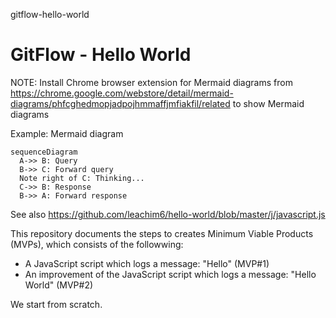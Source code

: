 gitflow-hello-world
# GitFlow - Hello World

NOTE: Install Chrome browser extension for Mermaid diagrams from https://chrome.google.com/webstore/detail/mermaid-diagrams/phfcghedmopjadpojhmmaffjmfiakfil/related to show Mermaid diagrams

Example: Mermaid diagram

```mermaid
sequenceDiagram
  A->> B: Query
  B->> C: Forward query
  Note right of C: Thinking...
  C->> B: Response
  B->> A: Forward response
```

See also https://github.com/leachim6/hello-world/blob/master/j/javascript.js

This repository documents the steps to creates Minimum Viable Products (MVPs), which consists of the followwing:
- A JavaScript script which logs a message: "Hello" (MVP#1)
- An improvement of the JavaScript script which logs a message: "Hello World" (MVP#2)

We start from scratch.

